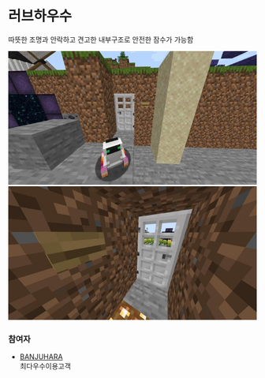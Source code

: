 # 러브하우수 

따뜻한 조명과 안락하고 견고한 내부구조로 안전한 잠수가 가능함

![메인1](../../asset/systems/love_house/main1.jpg)  
![메인2](../../asset/systems/love_house/main2.jpg)

### 참여자
<!-- tag_source_open:link_list:member_contribute -->
- [BANJUHARA](../members/BANJUHARA.md)  
최다우수이용고객
<!-- tag_close-->